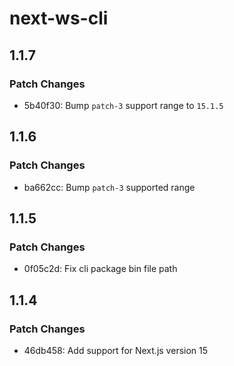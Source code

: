 # next-ws-cli

## 1.1.7

### Patch Changes

- 5b40f30: Bump `patch-3` support range to `15.1.5`

## 1.1.6

### Patch Changes

- ba662cc: Bump `patch-3` supported range

## 1.1.5

### Patch Changes

- 0f05c2d: Fix cli package bin file path

## 1.1.4

### Patch Changes

- 46db458: Add support for Next.js version 15
